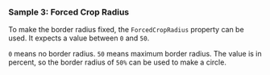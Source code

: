 ### Sample 3: Forced Crop Radius

To make the border radius fixed, the `ForcedCropRadius` property can be used. It expects a value between `0` and `50`. 

`0` means no border radius. `50` means maximum border radius. The value is in percent, so the border radius of `50%` can be used to make a circle.
